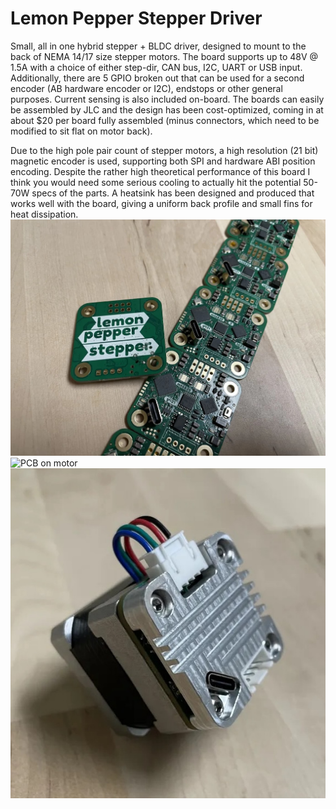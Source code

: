 # Lemon Pepper Stepper Driver
Small, all in one hybrid stepper + BLDC driver, designed to mount to the back of NEMA 14/17 size stepper motors. The board supports up to 48V @ 1.5A with a choice of either step-dir, CAN bus, I2C, UART or USB input. Additionally, there are 5 GPIO broken out that can be used for a second encoder (AB hardware encoder or I2C), endstops or other general purposes. Current sensing is also included on-board.
The boards can easily be assembled by JLC and the design has been cost-optimized, coming in at about $20 per board fully assembled (minus connectors, which need to be modified to sit flat on motor back). 

Due to the high pole pair count of stepper motors, a high resolution (21 bit) magnetic encoder is used, supporting both SPI and hardware ABI position encoding. 
Despite the rather high theoretical performance of this board I think you would need some serious cooling to actually hit the potential 50-70W specs of the parts. A heatsink has been designed and produced that works well with the board, giving a uniform back profile and small fins for heat dissipation.
![Photo of PCB](/many.jpeg)
![PCB on motor](/motor.png)
![Heatsink on motor](/heatsink.jpeg)
